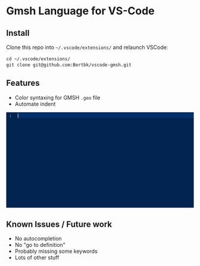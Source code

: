 # Gmsh Language for VS-Code

## Install

Clone this repo into `~/.vscode/extensions/` and relaunch VSCode:

```
cd ~/.vscode/extensions/
git clone git@github.com:Bertbk/vscode-gmsh.git
```

## Features

- Color syntaxing for GMSH `.geo` file
- Automate indent

![Screenshot](https://github.com/Bertbk/vscode-gmsh/blob/master/img/screen.gif)

## Known Issues / Future work

- No autocompletion
- No "go to definition"
- Probably missing some keywords
- Lots of other stuff

